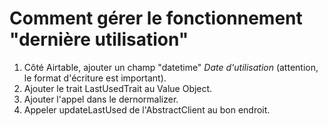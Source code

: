 # Comment gérer le fonctionnement "dernière utilisation"
1. Côté Airtable, ajouter un champ "datetime" _Date d'utilisation_ (attention, le format d'écriture est important).
2. Ajouter le trait LastUsedTrait au Value Object.
3. Ajouter l'appel dans le dernormalizer.
4. Appeler updateLastUsed de l'AbstractClient au bon endroit.
